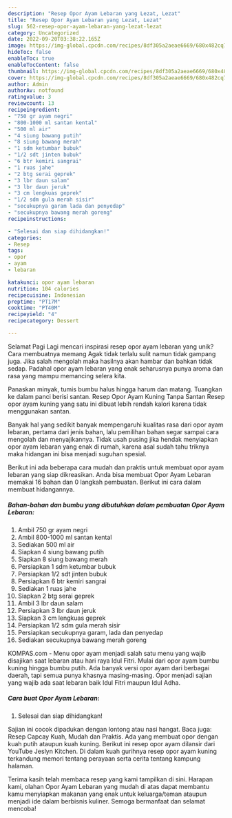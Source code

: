 ```yaml
---
description: "Resep Opor Ayam Lebaran yang Lezat, Lezat"
title: "Resep Opor Ayam Lebaran yang Lezat, Lezat"
slug: 562-resep-opor-ayam-lebaran-yang-lezat-lezat
category: Uncategorized
date: 2022-09-20T03:38:22.165Z
image: https://img-global.cpcdn.com/recipes/8df305a2aeae6669/680x482cq70/opor-ayam-lebaran-foto-resep-utama.jpg
hideToc: false
enableToc: true
enableTocContent: false
thumbnail: https://img-global.cpcdn.com/recipes/8df305a2aeae6669/680x482cq70/opor-ayam-lebaran-foto-resep-utama.jpg
cover: https://img-global.cpcdn.com/recipes/8df305a2aeae6669/680x482cq70/opor-ayam-lebaran-foto-resep-utama.jpg
author: Admin
authorAv: notfound
ratingvalue: 3
reviewcount: 13
recipeingredient:
- "750 gr ayam negri"
- "800-1000 ml santan kental"
- "500 ml air"
- "4 siung bawang putih"
- "8 siung bawang merah"
- "1 sdm ketumbar bubuk"
- "1/2 sdt jinten bubuk"
- "6 btr kemiri sangrai"
- "1 ruas jahe"
- "2 btg serai geprek"
- "3 lbr daun salam"
- "3 lbr daun jeruk"
- "3 cm lengkuas geprek"
- "1/2 sdm gula merah sisir"
- "secukupnya garam lada dan penyedap"
- "secukupnya bawang merah goreng"
recipeinstructions:

- "Selesai dan siap dihidangkan!"
categories:
- Resep
tags:
- opor
- ayam
- lebaran

katakunci: opor ayam lebaran 
nutrition: 104 calories
recipecuisine: Indonesian
preptime: "PT17M"
cooktime: "PT40M"
recipeyield: "4"
recipecategory: Dessert

---
```



Selamat Pagi Lagi mencari inspirasi resep opor ayam lebaran yang unik? Cara membuatnya memang Agak tidak terlalu sulit namun tidak gampang juga. Jika salah mengolah maka hasilnya akan hambar dan bahkan tidak sedap. Padahal opor ayam lebaran yang enak seharusnya punya aroma dan rasa yang mampu memancing selera kita.


Panaskan minyak, tumis bumbu halus hingga harum dan matang. Tuangkan ke dalam panci berisi santan. Resep Opor Ayam Kuning Tanpa Santan Resep opor ayam kuning yang satu ini dibuat lebih rendah kalori karena tidak menggunakan santan.

Banyak hal yang sedikit banyak mempengaruhi kualitas rasa dari opor ayam lebaran, pertama dari jenis bahan, lalu pemilihan bahan segar sampai cara mengolah dan menyajikannya. Tidak usah pusing jika hendak menyiapkan opor ayam lebaran yang enak di rumah, karena asal sudah tahu triknya maka hidangan ini bisa menjadi suguhan spesial.


Berikut ini ada beberapa cara mudah dan praktis untuk membuat opor ayam lebaran yang siap dikreasikan. Anda bisa membuat Opor Ayam Lebaran memakai 16 bahan dan 0 langkah pembuatan. Berikut ini cara dalam membuat hidangannya.

<!--inarticleads1-->

##### Bahan-bahan dan bumbu yang dibutuhkan dalam pembuatan Opor Ayam Lebaran:

1. Ambil 750 gr ayam negri
1. Ambil 800-1000 ml santan kental
1. Sediakan 500 ml air
1. Siapkan 4 siung bawang putih
1. Siapkan 8 siung bawang merah
1. Persiapkan 1 sdm ketumbar bubuk
1. Persiapkan 1/2 sdt jinten bubuk
1. Persiapkan 6 btr kemiri sangrai
1. Sediakan 1 ruas jahe
1. Siapkan 2 btg serai geprek
1. Ambil 3 lbr daun salam
1. Persiapkan 3 lbr daun jeruk
1. Siapkan 3 cm lengkuas geprek
1. Persiapkan 1/2 sdm gula merah sisir
1. Persiapkan secukupnya garam, lada dan penyedap
1. Sediakan secukupnya bawang merah goreng


KOMPAS.com - Menu opor ayam menjadi salah satu menu yang wajib disajikan saat lebaran atau hari raya Idul Fitri. Mulai dari opor ayam bumbu kuning hingga bumbu putih. Ada banyak versi opor ayam dari berbagai daerah, tapi semua punya khasnya masing-masing. Opor menjadi sajian yang wajib ada saat lebaran baik Idul Fitri maupun Idul Adha. 

<!--inarticleads2-->

##### Cara buat Opor Ayam Lebaran:


1. Selesai dan siap dihidangkan!

Sajian ini cocok dipadukan dengan lontong atau nasi hangat. Baca juga: Resep Capcay Kuah, Mudah dan Praktis. Ada yang membuat opor dengan kuah putih ataupun kuah kuning. Berikut ini resep opor ayam dilansir dari YouTube Jeslyn Kitchen. Di dalam kuah gurihnya resep opor ayam kuning terkandung memori tentang perayaan serta cerita tentang kampung halaman. 

Terima kasih telah membaca resep yang kami tampilkan di sini. Harapan kami, olahan Opor Ayam Lebaran yang mudah di atas dapat membantu kamu menyiapkan makanan yang enak untuk keluarga/teman ataupun menjadi ide dalam berbisnis kuliner. Semoga bermanfaat dan selamat mencoba!
